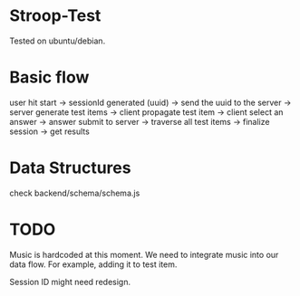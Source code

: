 # Stroop-Test

Tested on ubuntu/debian.

# Basic flow

user hit start -> sessionId generated (uuid) -> send the uuid to the server
-> server generate test items -> client propagate test item -> client select an answer -> answer submit to server -> traverse all test items
-> finalize session -> get results

# Data Structures

check backend/schema/schema.js

# TODO

Music is hardcoded at this moment. We need to integrate music into our data flow. For example, adding it to test item.

Session ID might need redesign.